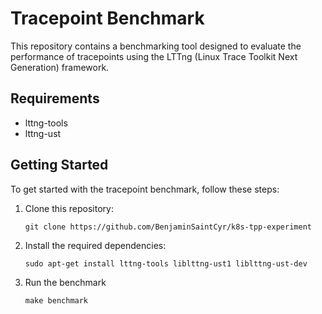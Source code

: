 # Tracepoint Benchmark

This repository contains a benchmarking tool designed to evaluate the performance of tracepoints using the LTTng (Linux Trace Toolkit Next Generation) framework.

## Requirements

- lttng-tools
- lttng-ust

## Getting Started

To get started with the tracepoint benchmark, follow these steps:

1. Clone this repository:

   ```shell
   git clone https://github.com/BenjaminSaintCyr/k8s-tpp-experiment
   ```

2. Install the required dependencies:

   ```shell
   sudo apt-get install lttng-tools liblttng-ust1 liblttng-ust-dev
   ```

3. Run the benchmark

   ```shell
   make benchmark
   ```
